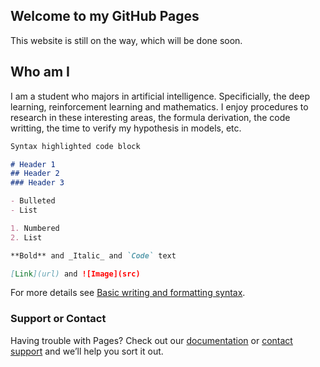 ## Welcome to my GitHub Pages

This website is still on the way, which will be done soon.

## Who am I
I am a student who majors in artificial intelligence. Specificially, the deep learning, reinforcement learning and mathematics. I enjoy procedures to research in these interesting areas, the formula derivation, the code writting, the time to verify my hypothesis in models, etc.


```markdown
Syntax highlighted code block

# Header 1
## Header 2
### Header 3

- Bulleted
- List

1. Numbered
2. List

**Bold** and _Italic_ and `Code` text

[Link](url) and ![Image](src)
```

For more details see [Basic writing and formatting syntax](https://docs.github.com/en/github/writing-on-github/getting-started-with-writing-and-formatting-on-github/basic-writing-and-formatting-syntax).


### Support or Contact

Having trouble with Pages? Check out our [documentation](https://docs.github.com/categories/github-pages-basics/) or [contact support](https://support.github.com/contact) and we’ll help you sort it out.
